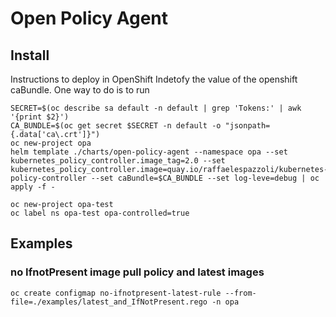 # Open Policy Agent

## Install

Instructions to deploy in OpenShift
Indetofy the value of the openshift caBundle.
One way to do is to run
```
SECRET=$(oc describe sa default -n default | grep 'Tokens:' | awk '{print $2}')
CA_BUNDLE=$(oc get secret $SECRET -n default -o "jsonpath={.data['ca\.crt']}")
oc new-project opa
helm template ./charts/open-policy-agent --namespace opa --set kubernetes_policy_controller.image_tag=2.0 --set kubernetes_policy_controller.image=quay.io/raffaelespazzoli/kubernetes-policy-controller --set caBundle=$CA_BUNDLE --set log-leve=debug | oc apply -f -
```

```
oc new-project opa-test
oc label ns opa-test opa-controlled=true
```

## Examples

### no IfnotPresent image pull policy and latest images

```
oc create configmap no-ifnotpresent-latest-rule --from-file=./examples/latest_and_IfNotPresent.rego -n opa
```